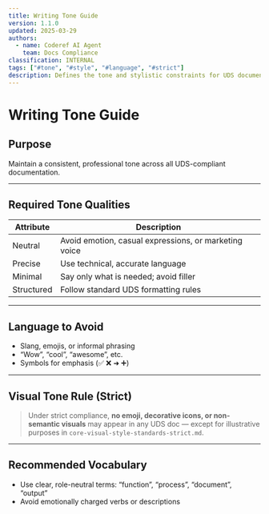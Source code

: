 ```yaml
---
title: Writing Tone Guide
version: 1.1.0
updated: 2025-03-29
authors:
  - name: Coderef AI Agent
    team: Docs Compliance
classification: INTERNAL
tags: ["#tone", "#style", "#language", "#strict"]
description: Defines the tone and stylistic constraints for UDS documentation, including visual restrictions.
---
```


# Writing Tone Guide

## Purpose

Maintain a consistent, professional tone across all UDS-compliant documentation.

---

## Required Tone Qualities

| Attribute | Description |
|----------|-------------|
| Neutral | Avoid emotion, casual expressions, or marketing voice |
| Precise | Use technical, accurate language |
| Minimal | Say only what is needed; avoid filler |
| Structured | Follow standard UDS formatting rules |

---

## Language to Avoid

- Slang, emojis, or informal phrasing  
- “Wow”, “cool”, “awesome”, etc.  
- Symbols for emphasis (✅ ❌ ➜ ➕)

---

## Visual Tone Rule (Strict)

> Under strict compliance, **no emoji, decorative icons, or non-semantic visuals** may appear in any UDS doc — except for illustrative purposes in `core-visual-style-standards-strict.md`.

---

## Recommended Vocabulary

- Use clear, role-neutral terms: “function”, “process”, “document”, “output”  
- Avoid emotionally charged verbs or descriptions
